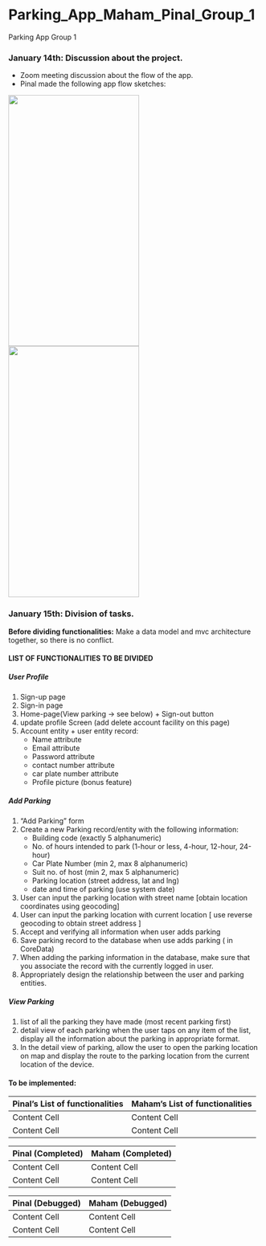 # Parking_App_Maham_Pinal_Group_1
Parking App Group 1

### January 14th: Discussion about the project. 
* Zoom meeting discussion about the flow of the app.
* Pinal made the following app flow sketches:

<img src="images/Screenshot_1604091928.png" width="260" height="500"> <img src="images/Screenshot_1604091928.png" width="260" height="500">
### January 15th: Division of tasks.
**Before dividing functionalities:** Make a data model and mvc architecture together, so there is no conflict.

#### LIST OF FUNCTIONALITIES TO BE DIVIDED  
##### User Profile 
1. Sign-up page 
2. Sign-in page 
3. Home-page(View parking -> see below) + Sign-out button
4. update profile Screen (add delete account facility on this page)
5. Account entity + user entity record: 
    * Name attribute
    * Email attribute
    * Password attribute
    * contact number attribute
    * car plate number attribute
    * Profile picture (bonus feature)

##### Add Parking 
1. “Add Parking” form 
2. Create a new Parking record/entity with the following information:
    * Building code (exactly 5 alphanumeric) 
    * No. of hours intended to park (1-hour or less, 4-hour, 12-hour, 24-hour) 
    * Car Plate Number (min 2, max 8 alphanumeric) 
    * Suit no. of host (min 2, max 5 alphanumeric) 
    * Parking location (street address, lat and lng) 
    * date and time of parking (use system date)
3. User can input the parking location with street name [obtain location coordinates using geocoding] 
4. User can input the parking location with current location [ use reverse geocoding to obtain street address ]
5. Accept and verifying all information when user adds parking
6. Save parking record to the database when use adds parking ( in CoreData) 
7. When adding the parking information in the database, make sure that you associate the record with the currently logged in user. 
8. Appropriately design the relationship between the user and parking entities. 

##### View Parking 
1. list of all the parking they have made (most recent parking first)
2. detail view of each parking when the user taps on any item of the list, display all the information about the parking in appropriate format. 
3. In the detail view of parking, allow the user to open the parking location on map and display the route to the parking location from the current location of the device. 

#### To be implemented:
| Pinal’s List of functionalities  | Maham’s List of functionalities|
| ------------- | ------------- |
| Content Cell  | Content Cell  |
| Content Cell  | Content Cell  |

| Pinal (Completed)  | Maham (Completed) |
| ------------- | ------------- |
| Content Cell  | Content Cell  |
| Content Cell  | Content Cell  |

| Pinal (Debugged)  | Maham (Debugged) |
| ------------- | ------------- |
| Content Cell  | Content Cell  |
| Content Cell  | Content Cell  |
